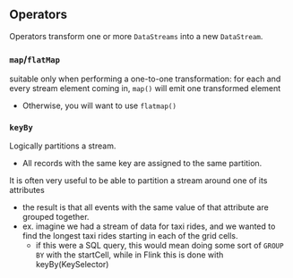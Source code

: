 
## Operators
Operators transform one or more `DataStreams` into a new `DataStream`.

### `map`/`flatMap`
suitable only when performing a one-to-one transformation: for each and every stream element coming in, `map()` will emit one transformed element
- Otherwise, you will want to use `flatmap()`

### `keyBy`
Logically partitions a stream.
- All records with the same key are assigned to the same partition.

It is often very useful to be able to partition a stream around one of its attributes
- the result is that all events with the same value of that attribute are grouped together.
- ex. imagine we had a stream of data for taxi rides, and we wanted to find the longest taxi rides starting in each of the grid cells.
  - if this were a SQL query, this would mean doing some sort of `GROUP BY` with the startCell, while in Flink this is done with keyBy(KeySelector)